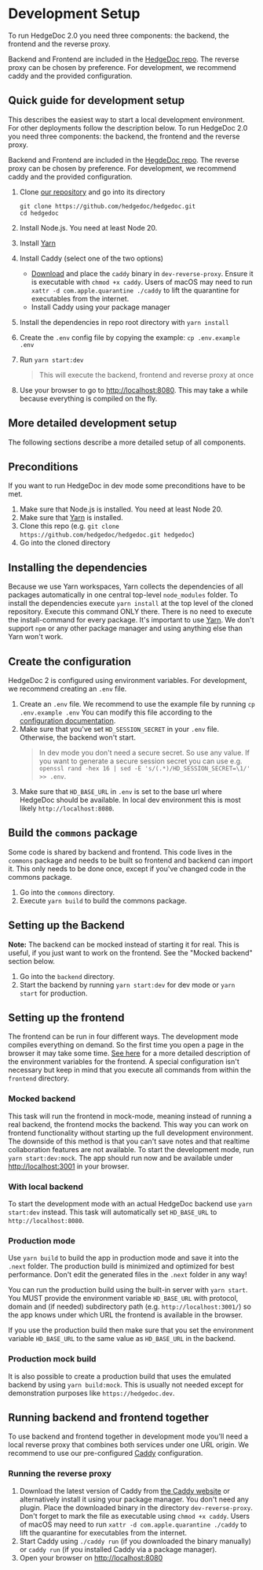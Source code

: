 # Development Setup

To run HedgeDoc 2.0 you need three components: the backend, the frontend and the reverse proxy.

Backend and Frontend are included in the [HedgeDoc repo][hedgedoc-repo].
The reverse proxy can be chosen by preference. For development, we recommend caddy
and the provided configuration.

## Quick guide for development setup

This describes the easiest way to start a local development environment. For other deployments
follow the description below.
To run HedgeDoc 2.0 you need three components: the backend, the frontend and the reverse proxy.

Backend and Frontend are included in the [HegdeDoc repo][hedgedoc-repo].
The reverse proxy can be chosen by preference. For development, we recommend caddy
and the provided configuration.

1. Clone [our repository][hedgedoc-repo] and go into its directory

   <!-- markdownlint-disable proper-names -->
   ```shell
   git clone https://github.com/hedgedoc/hedgedoc.git
   cd hedgedoc
   ```
   <!-- markdownlint-enable proper-names -->

2. Install Node.js. You need at least Node 20.
3. Install [Yarn][yarn]
4. Install Caddy (select one of the two options)
   - [Download][caddy] and place the `caddy` binary in `dev-reverse-proxy`.
     Ensure it is executable with `chmod +x caddy`. Users of macOS may need to run
     `xattr -d com.apple.quarantine ./caddy` to lift the quarantine for executables
     from the internet.
   - Install Caddy using your package manager
5. Install the dependencies in repo root directory with `yarn install`
6. Create the `.env` config file by copying the example: `cp .env.example .env`
7. Run `yarn start:dev`
   > This will execute the backend, frontend and reverse proxy at once
8. Use your browser to go to <http://localhost:8080>. This may take a while because everything is
   compiled on the fly.

## More detailed development setup

The following sections describe a more detailed setup of all components.

## Preconditions

If you want to run HedgeDoc in dev mode some preconditions have to be met.

1. Make sure that Node.js is installed. You need at least Node 20.
2. Make sure that [Yarn][yarn] is installed.
   <!-- markdownlint-disable proper-names -->
3. Clone this repo (e.g. `git clone https://github.com/hedgedoc/hedgedoc.git hedgedoc`)
   <!-- markdownlint-enable proper-names -->
4. Go into the cloned directory

## Installing the dependencies

Because we use Yarn workspaces, Yarn collects the dependencies of all packages automatically in one
central top-level `node_modules` folder.
To install the dependencies execute `yarn install` at the top level of the cloned repository.
Execute this command ONLY there. There is no need to execute the install-command for every package.
It's important to use [Yarn][yarn]. We don't support `npm` or any other package
manager and using anything else than Yarn won't work.

## Create the configuration

HedgeDoc 2 is configured using environment variables.
For development, we recommend creating an `.env` file.

1. Create an `.env` file. We recommend to use the example file by running `cp .env.example .env`
   You can modify this file according to the [configuration documentation][config-docs].
2. Make sure that you've set `HD_SESSION_SECRET` in your `.env` file. Otherwise, the backend
   won't start.
   > In dev mode you don't need a secure secret. So use any value. If you want to generate a secure
   > session secret you can use
   > e.g. `openssl rand -hex 16 | sed -E 's/(.*)/HD_SESSION_SECRET=\1/' >> .env`.
3. Make sure that `HD_BASE_URL` in `.env` is set to the base url where HedgeDoc should be available.
   In local dev environment this is most likely `http://localhost:8080`.

## Build the `commons` package

Some code is shared by backend and frontend. This code lives in the `commons` package and needs
to be built so frontend and backend can import it.
This only needs to be done once, except if you've changed code in the commons package.

1. Go into the `commons` directory.
2. Execute `yarn build` to build the commons package.

## Setting up the Backend

**Note:** The backend can be mocked instead of starting it for real. This is useful,
if you just want to work on the frontend. See the "Mocked backend" section below.

1. Go into the `backend` directory.
2. Start the backend by running `yarn start:dev` for dev mode or `yarn start` for production.

## Setting up the frontend

The frontend can be run in four different ways. The development mode compiles everything on demand.
So the first time you open a page in the browser it may take some time.
[See here][frontend-setup] for a more detailed description of the environment variables
for the frontend. A special configuration isn't necessary but keep in mind that you execute
all commands from within the `frontend` directory.

### Mocked backend

This task will run the frontend in mock-mode, meaning instead of running a real backend, the
frontend mocks the backend. This way you can work on frontend functionality without starting up the
full development environment. The downside of this method is that you can't save notes and that
realtime collaboration features are not available. To start the development mode,
run `yarn start:dev:mock`. The app should run now and be available under
<http://localhost:3001> in your browser.

### With local backend

To start the development mode with an actual HedgeDoc backend use `yarn start:dev` instead.
This task will automatically set `HD_BASE_URL` to `http://localhost:8080`.

### Production mode

Use `yarn build` to build the app in production mode and save it into the `.next` folder.
The production build is minimized and optimized for best performance. Don't edit the generated
files in the `.next` folder in any way!

You can run the production build using the built-in server with `yarn start`.
You MUST provide the environment variable `HD_BASE_URL` with protocol, domain and (if needed)
subdirectory path (e.g. `http://localhost:3001/`) so the app knows under which URL the frontend
is available in the browser.

If you use the production build then make sure that you set the environment variable `HD_BASE_URL`
to the same value as `HD_BASE_URL` in the backend.

### Production mock build

It is also possible to create a production build that uses the emulated backend by using
`yarn build:mock`. This is usually not needed except for demonstration purposes like
`https://hedgedoc.dev`.

## Running backend and frontend together

To use backend and frontend together in development mode you'll need a local reverse proxy that
combines both services under one URL origin.
We recommend to use our pre-configured [Caddy][caddy] configuration.

### Running the reverse proxy

1. Download the latest version of Caddy from [the Caddy website][caddy] or alternatively install
   it using your package manager. You don't need any plugin. Place the downloaded binary in
   the directory `dev-reverse-proxy`. Don't forget to mark the file as executable using
   `chmod +x caddy`. Users of macOS may need to run `xattr -d com.apple.quarantine ./caddy`
   to lift the quarantine for executables from the internet.
2. Start Caddy using `./caddy run` (if you downloaded the binary manually) or `caddy run`
   (if you installed Caddy via a package manager).
3. Open your browser on <http://localhost:8080>

[hedgedoc-repo]: https://github.com/hedgedoc/hedgedoc
[yarn]: https://yarnpkg.com/getting-started/install
[caddy]: https://caddyserver.com/
[config-docs]: ../../references/config/index.md
[frontend-setup]: ./frontend.md
